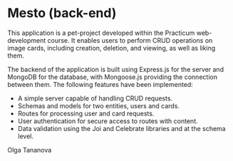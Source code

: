 # Mesto (back-end)

This application is a pet-project developed within the Practicum web-development course. It enables users to perform CRUD operations on image cards, including creation, deletion, and viewing, as well as liking them.

The backend of the application is built using Express.js for the server and MongoDB for the database, with Mongoose.js providing the connection between them. The following features have been implemented:

- A simple server capable of handling CRUD requests.
- Schemas and models for two entities, users and cards.
- Routes for processing user and card requests.
- User authentication for secure access to routes with content.
- Data validation using the Joi and Celebrate libraries and at the schema level.

Olga Tananova
